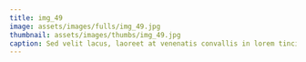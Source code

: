 ```yaml
--- 
title: img_49
image: assets/images/fulls/img_49.jpg 
thumbnail: assets/images/thumbs/img_49.jpg 
caption: Sed velit lacus, laoreet at venenatis convallis in lorem tincidunt. 
--- 
```

